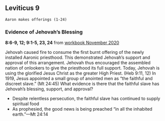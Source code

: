 ## Leviticus 9

```
Aaron makes offerings (1-24)
```

### Evidence of Jehovah’s Blessing

**8:6-9, 12; 9:1-5, 23, 24** from [workbook November 2020](https://www.jw.org/en/library/jw-meeting-workbook/november-2020-mwb/Life-and-Ministry-Meeting-Schedule-for-November-30-December-6-2020/Evidence-of-Jehovahs-Blessing/)

Jehovah caused fire to consume the first burnt offering of the newly installed Aaronic priesthood. This demonstrated Jehovah’s support and approval of this arrangement. Jehovah thus encouraged the assembled nation of onlookers to give the priesthood its full support. Today, Jehovah is using the glorified Jesus Christ as the greater High Priest. (Heb 9:11, 12) In 1919, Jesus appointed a small group of anointed men as “the faithful and discreet slave.” (Mt 24:45) What evidence is there that the faithful slave has Jehovah’s blessing, support, and approval?

- Despite relentless persecution, the faithful slave has continued to supply spiritual food
- As prophesied, the good news is being preached “in all the inhabited earth.”​—Mt 24:14
